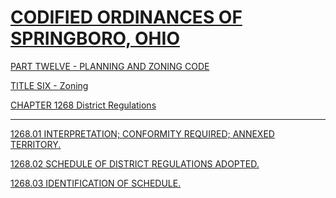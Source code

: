[CODIFIED ORDINANCES OF SPRINGBORO, OHIO](index.html)
=====================================================

[PART TWELVE - PLANNING AND ZONING CODE](465ba412.html)

[TITLE SIX - Zoning](4c61a412.html)

[CHAPTER 1268 District Regulations](5071a412.html)

* * * * *

[1268.01 INTERPRETATION; CONFORMITY REQUIRED; ANNEXED
TERRITORY.](5080a412.html)

[1268.02 SCHEDULE OF DISTRICT REGULATIONS ADOPTED.](5088a412.html)

[1268.03 IDENTIFICATION OF SCHEDULE.](508ca412.html)
